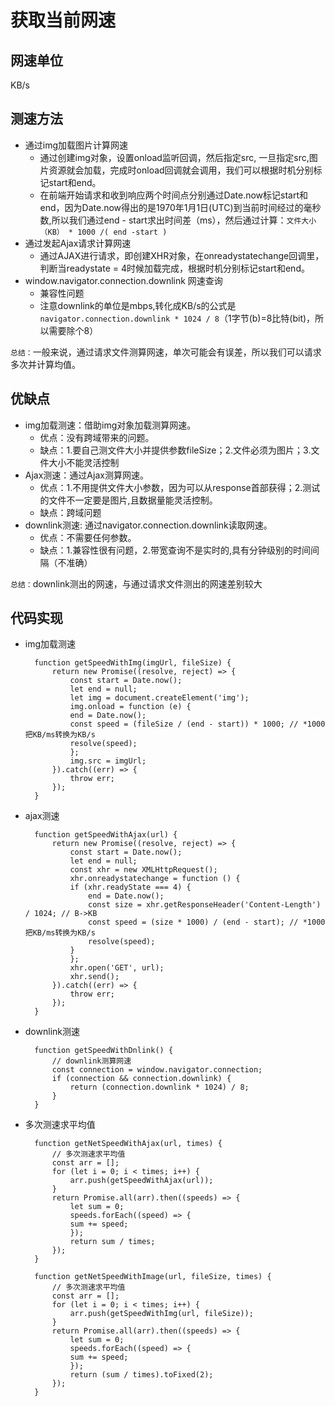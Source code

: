# 获取当前网速

## 网速单位
KB/s

## 测速方法
* 通过img加载图片计算网速
  * 通过创建img对象，设置onload监听回调，然后指定src, 一旦指定src,图片资源就会加载，完成时onload回调就会调用，我们可以根据时机分别标记start和end。
  * 在前端开始请求和收到响应两个时间点分别通过Date.now标记start和end，因为Date.now得出的是1970年1月1日(UTC)到当前时间经过的毫秒数,所以我们通过end - start求出时间差（ms），然后通过计算：`文件大小（KB） * 1000 /( end -start )`
* 通过发起Ajax请求计算网速
  * 通过AJAX进行请求，即创建XHR对象，在onreadystatechange回调里，判断当readystate = 4时候加载完成，根据时机分别标记start和end。
* window.navigator.connection.downlink 网速查询
  * 兼容性问题
  * 注意downlink的单位是mbps,转化成KB/s的公式是`navigator.connection.downlink * 1024 / 8`（1字节(b)=8比特(bit)，所以需要除个8）

`总结：`一般来说，通过请求文件测算网速，单次可能会有误差，所以我们可以请求多次并计算均值。

## 优缺点
* img加载测速：借助img对象加载测算网速。
  * 优点：没有跨域带来的问题。
  * 缺点：1.要自己测文件大小并提供参数fileSize；2.文件必须为图片；3.文件大小不能灵活控制
* Ajax测速：通过Ajax测算网速。 
  * 优点：1.不用提供文件大小参数，因为可以从response首部获得；2.测试的文件不一定要是图片,且数据量能灵活控制。
  * 缺点：跨域问题
* downlink测速: 通过navigator.connection.downlink读取网速。
  * 优点：不需要任何参数。
  * 缺点：1.兼容性很有问题，2.带宽查询不是实时的,具有分钟级别的时间间隔（不准确）
  
`总结：`downlink测出的网速，与通过请求文件测出的网速差别较大

## 代码实现
* img加载测速
  ```
    function getSpeedWithImg(imgUrl, fileSize) {
        return new Promise((resolve, reject) => {
            const start = Date.now();
            let end = null;
            let img = document.createElement('img');
            img.onload = function (e) {
            end = Date.now();
            const speed = (fileSize / (end - start)) * 1000; // *1000把KB/ms转换为KB/s
            resolve(speed);
            };
            img.src = imgUrl;
        }).catch((err) => {
            throw err;
        });
    }
  ```
* ajax测速
  ```
    function getSpeedWithAjax(url) {
        return new Promise((resolve, reject) => {
            const start = Date.now();
            let end = null;
            const xhr = new XMLHttpRequest();
            xhr.onreadystatechange = function () {
            if (xhr.readyState === 4) {
                end = Date.now();
                const size = xhr.getResponseHeader('Content-Length') / 1024; // B->KB
                const speed = (size * 1000) / (end - start); // *1000把KB/ms转换为KB/s
                resolve(speed);
            }
            };
            xhr.open('GET', url);
            xhr.send();
        }).catch((err) => {
            throw err;
        });
    }
  ```
* downlink测速
  ```
    function getSpeedWithDnlink() {
        // downlink测算网速
        const connection = window.navigator.connection;
        if (connection && connection.downlink) {
            return (connection.downlink * 1024) / 8;
        }
    }
  ```
* 多次测速求平均值
  ```
    function getNetSpeedWithAjax(url, times) {
        // 多次测速求平均值
        const arr = [];
        for (let i = 0; i < times; i++) {
            arr.push(getSpeedWithAjax(url));
        }
        return Promise.all(arr).then((speeds) => {
            let sum = 0;
            speeds.forEach((speed) => {
            sum += speed;
            });
            return sum / times;
        });
    }

    function getNetSpeedWithImage(url, fileSize, times) {
        // 多次测速求平均值
        const arr = [];
        for (let i = 0; i < times; i++) {
            arr.push(getSpeedWithImg(url, fileSize));
        }
        return Promise.all(arr).then((speeds) => {
            let sum = 0;
            speeds.forEach((speed) => {
            sum += speed;
            });
            return (sum / times).toFixed(2);
        });
    }
  ```